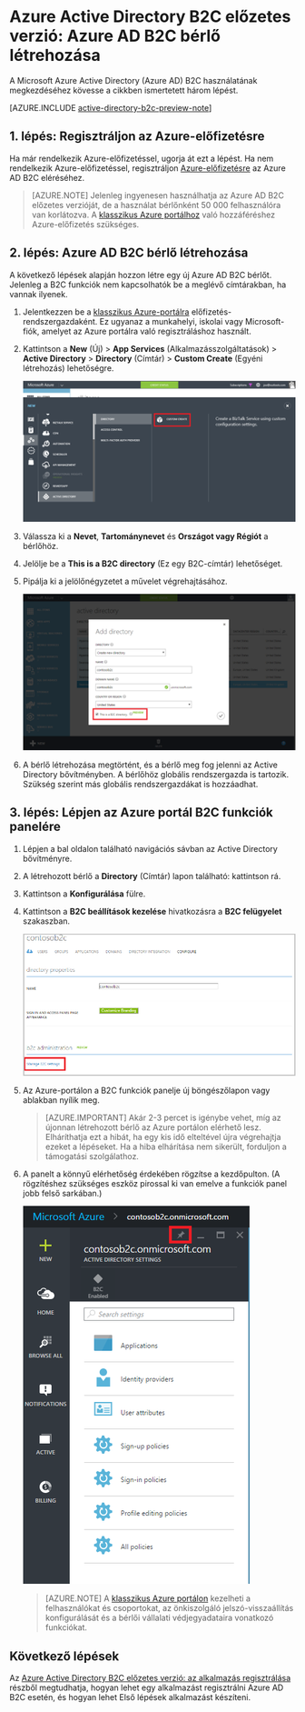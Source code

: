 <properties
    pageTitle="Azure Active Directory B2C előzetes verzió: Azure Active Directory B2C-bérlő létrehozása| Microsoft Azure"
    description="Témakör: Azure Active Directory B2C-bérlő létrehozása"
    services="active-directory-b2c"
    documentationCenter=""
    authors="swkrish"
    manager="msmbaldwin"
    editor="bryanla"/>

<tags
    ms.service="active-directory-b2c"
    ms.workload="identity"
    ms.tgt_pltfrm="na"
    ms.devlang="na"
    ms.topic="get-started-article"
    ms.date="05/16/2016"
    ms.author="swkrish"/>

# Azure Active Directory B2C előzetes verzió: Azure AD B2C bérlő létrehozása

A Microsoft Azure Active Directory (Azure AD) B2C használatának megkezdéséhez kövesse a cikkben ismertetett három lépést.

[AZURE.INCLUDE [active-directory-b2c-preview-note](../../includes/active-directory-b2c-preview-note.md)]

## 1. lépés: Regisztráljon az Azure-előfizetésre

Ha már rendelkezik Azure-előfizetéssel, ugorja át ezt a lépést. Ha nem rendelkezik Azure-előfizetéssel, regisztráljon [Azure-előfizetésre](../active-directory/sign-up-organization.md) az Azure AD B2C eléréséhez.

> [AZURE.NOTE]
Jelenleg ingyenesen használhatja az Azure AD B2C előzetes verzióját, de a használat bérlőnként 50 000 felhasználóra van korlátozva. A [klasszikus Azure portálhoz](http://manage.windowsazure.com/) való hozzáféréshez Azure-előfizetés szükséges.

## 2. lépés: Azure AD B2C bérlő létrehozása

A következő lépések alapján hozzon létre egy új Azure AD B2C bérlőt. Jelenleg a B2C funkciók nem kapcsolhatók be a meglévő címtárakban, ha vannak ilyenek.

1. Jelentkezzen be a [klasszikus Azure-portálra](https://manage.windowsazure.com/) előfizetés-rendszergazdaként. Ez ugyanaz a munkahelyi, iskolai vagy Microsoft-fiók, amelyet az Azure portálra való regisztráláshoz használt.
2. Kattintson a **New** (Új) > **App Services** (Alkalmazásszolgáltatások) > **Active Directory** > **Directory** (Címtár) > **Custom Create** (Egyéni létrehozás) lehetőségre.

    ![Képernyőkép bérlő létrehozásának elkezdéséről](./media/active-directory-b2c-get-started/new-directory.png)

3. Válassza ki a **Nevet**, **Tartománynevet** és **Országot vagy Régiót** a bérlőhöz.
4. Jelölje be a **This is a B2C directory** (Ez egy B2C-címtár) lehetőséget.
5. Pipálja ki a jelölőnégyzetet a művelet végrehajtásához.

    ![Képernyőkép a B2C-címtár létrehozásához szükséges jelölőnégyzetről](./media/active-directory-b2c-get-started/create-b2c-directory.png)

6. A bérlő létrehozása megtörtént, és a bérlő meg fog jelenni az Active Directory bővítményben. A bérlőhöz globális rendszergazda is tartozik. Szükség szerint más globális rendszergazdákat is hozzáadhat.

## 3. lépés: Lépjen az Azure portál B2C funkciók panelére

1. Lépjen a bal oldalon található navigációs sávban az Active Directory bővítményre.
2. A létrehozott bérlő a **Directory** (Címtár) lapon található: kattintson rá.
3. Kattintson a **Konfigurálása** fülre.
4. Kattintson a **B2C beállítások kezelése** hivatkozásra a **B2C felügyelet** szakaszban.

    ![Képernyőkép címtár konfigurálásáról B2C számára](./media/active-directory-b2c-get-started/b2c-directory-configure-tab.png)

5. Az Azure-portálon a B2C funkciók panelje új böngészőlapon vagy ablakban nyílik meg.

    > [AZURE.IMPORTANT]
    Akár 2-3 percet is igénybe vehet, míg az újonnan létrehozott bérlő az Azure portálon elérhető lesz. Elháríthatja ezt a hibát, ha egy kis idő elteltével újra végrehajtja ezeket a lépéseket. Ha a hiba elhárítása nem sikerült, forduljon a támogatási szolgálathoz.

6. A panelt a könnyű elérhetőség érdekében rögzítse a kezdőpulton. (A rögzítéshez szükséges eszköz pirossal ki van emelve a funkciók panel jobb felső sarkában.)

    ![Képernyőkép a B2C funkciók panelről](./media/active-directory-b2c-get-started/b2c-features-blade.png)

    > [AZURE.NOTE]
    A [klasszikus Azure portálon](https://manage.windowsazure.com/) kezelheti a felhasználókat és csoportokat, az önkiszolgáló jelszó-visszaállítás konfigurálását és a bérlői vállalati védjegyadataira vonatkozó funkciókat.

## Következő lépések

Az [Azure Active Directory B2C előzetes verzió: az alkalmazás regisztrálása](active-directory-b2c-app-registration.md) részből megtudhatja, hogyan lehet egy alkalmazást regisztrálni Azure AD B2C esetén, és hogyan lehet Első lépések alkalmazást készíteni.



<!--HONumber=Jun16_HO2-->


